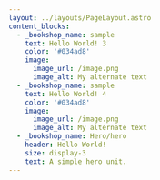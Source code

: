 ```yaml
---
layout: ../layouts/PageLayout.astro
content_blocks:
  - _bookshop_name: sample
    text: Hello World! 3
    color: '#034ad8'
    image:
      image_url: /image.png
      image_alt: My alternate text
  - _bookshop_name: sample
    text: Hello World! 4
    color: '#034ad8'
    image:
      image_url: /image.png
      image_alt: My alternate text
  - _bookshop_name: Hero/hero
    header: Hello World!
    size: display-3
    text: A simple hero unit.
---
```

